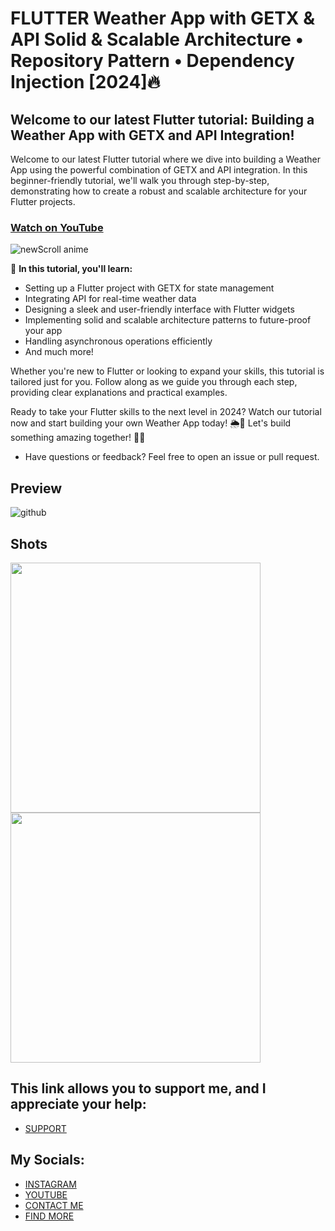 # FLUTTER Weather App with GETX & API  Solid & Scalable Architecture • Repository Pattern • Dependency Injection [2024]🔥
## Welcome to our latest Flutter tutorial: Building a Weather App with GETX and API Integration!

Welcome to our latest Flutter tutorial where we dive into building a Weather App using the powerful combination of GETX and API integration. In this beginner-friendly tutorial, we'll walk you through step-by-step, demonstrating how to create a robust and scalable architecture for your Flutter projects.

### [Watch on YouTube](https://youtu.be/aPc9ZaRe2nI)
![newScroll anime](https://github.com/AmirBayat0/Flutter-Weather-App-GetX/assets/91388754/cb23cf20-b1a0-4241-a4d2-e0432ac318c6)


🚀 **In this tutorial, you'll learn:**

- Setting up a Flutter project with GETX for state management
- Integrating API for real-time weather data
- Designing a sleek and user-friendly interface with Flutter widgets
- Implementing solid and scalable architecture patterns to future-proof your app
- Handling asynchronous operations efficiently
- And much more!


Whether you're new to Flutter or looking to expand your skills, this tutorial is tailored just for you. Follow along as we guide you through each step, providing clear explanations and practical examples.

Ready to take your Flutter skills to the next level in 2024? Watch our tutorial now and start building your own Weather App today! 🌦️📱
Let's build something amazing together! 🚀🌟

- Have questions or feedback? Feel free to open an issue or pull request.


## Preview
![github](https://github.com/AmirBayat0/Flutter-Weather-App-GetX/assets/91388754/c4056c34-327e-422c-ab62-561dd85062a3)


## Shots
 <div class="row">
  <div class="column">
   <img src="https://github.com/AmirBayat0/Flutter-Weather-App-GetX/assets/91388754/0803ae5e-a596-4c61-9c64-068e6ed62a28" height="400"/>
   <img src="https://github.com/AmirBayat0/Flutter-Weather-App-GetX/assets/91388754/8eec1aa2-bee4-46e1-95e4-7fdf8697a305" height="400"/>
   </div>
</div>





## This link allows you to support me, and I appreciate your help:
* [SUPPORT](https://www.buymeacoffee.com/AmirBayat)

## My Socials:
* [INSTAGRAM](https://www.instagram.com/codewithflexz)
* [YOUTUBE]( https://www.youtube.com/c/ProgrammingWithFlexZ)
* [CONTACT ME](https://amirbayat.dev@gmail.com)
* [FIND MORE](https://zaap.bio/CodeWithFlexz)

